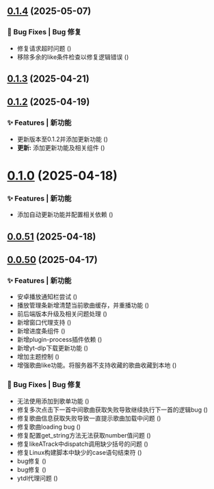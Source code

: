 ## [0.1.4](https://github.com/fangcongyang/mop/compare/v0.1.3...v0.1.4) (2025-05-07)


### 🐛 Bug Fixes | Bug 修复

* 修复请求超时问题 ([](https://github.com/fangcongyang/mop/commit/ae94c1d))
* 移除多余的like条件检查以修复逻辑错误 ([](https://github.com/fangcongyang/mop/commit/60e8a0c))



## [0.1.3](https://github.com/fangcongyang/mop/compare/0.1.3...v0.1.3) (2025-04-21)



## [0.1.2](https://github.com/fangcongyang/mop/compare/0.1.2...v0.1.2) (2025-04-19)


### ✨ Features | 新功能

* 更新版本至0.1.2并添加更新功能 ([](https://github.com/fangcongyang/mop/commit/6e067be))
* **更新:** 添加更新功能及相关组件 ([](https://github.com/fangcongyang/mop/commit/1da4d59))



# [0.1.0](https://github.com/fangcongyang/mop/compare/0.0.51...0.1.0) (2025-04-18)


### ✨ Features | 新功能

* 添加自动更新功能并配置相关依赖 ([](https://github.com/fangcongyang/mop/commit/d476f8f))



## [0.0.51](https://github.com/fangcongyang/mop/compare/0.0.50...0.0.51) (2025-04-18)



## [0.0.50](https://github.com/fangcongyang/mop/compare/9edb66f...0.0.50) (2025-04-17)


### ✨ Features | 新功能

* 安卓播放通知栏尝试 ([](https://github.com/fangcongyang/mop/commit/98133cb))
* 播放管理条新增清楚当前歌曲缓存，并重播功能 ([](https://github.com/fangcongyang/mop/commit/c9acc58))
* 前后端版本升级及相关问题处理 ([](https://github.com/fangcongyang/mop/commit/560528e))
* 新增窗口代理支持 ([](https://github.com/fangcongyang/mop/commit/fb7c64c))
* 新增进度条组件 ([](https://github.com/fangcongyang/mop/commit/a5095ea))
* 新增plugin-process插件依赖 ([](https://github.com/fangcongyang/mop/commit/e917272))
* 新增yt-dlp下载更新功能 ([](https://github.com/fangcongyang/mop/commit/d506c0d))
* 增加主题控制 ([](https://github.com/fangcongyang/mop/commit/fc61ae0))
* 增强歌曲like功能。将服务器不支持收藏的歌曲收藏到本地 ([](https://github.com/fangcongyang/mop/commit/3c28792))


### 🐛 Bug Fixes | Bug 修复

* 无法使用添加到歌单功能 ([](https://github.com/fangcongyang/mop/commit/54fbdcf))
* 修复多次点击下一首中间歌曲获取失败导致继续执行下一首的逻辑bug ([](https://github.com/fangcongyang/mop/commit/2adb84a))
* 修复歌曲信息获取失败导致一直提示歌曲加载中问题 ([](https://github.com/fangcongyang/mop/commit/a4eb3e0))
* 修复歌曲loading bug ([](https://github.com/fangcongyang/mop/commit/a9649b6))
* 修复配置get_string方法无法获取number值问题 ([](https://github.com/fangcongyang/mop/commit/3ae3d2c))
* 修复likeATrack中dispatch调用缺少括号的问题 ([](https://github.com/fangcongyang/mop/commit/56759d4))
* 修复Linux构建脚本中缺少的case语句结束符 ([](https://github.com/fangcongyang/mop/commit/51051f0))
* bug修复 ([](https://github.com/fangcongyang/mop/commit/d601126))
* bug修复 ([](https://github.com/fangcongyang/mop/commit/1aa4c85))
* ytdl代理问题 ([](https://github.com/fangcongyang/mop/commit/9edb66f))




